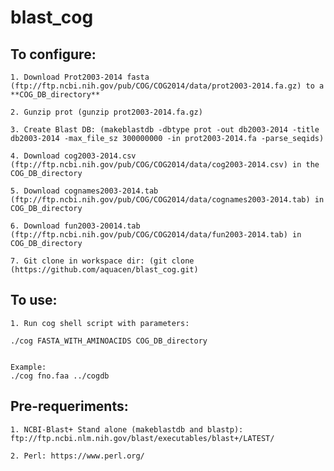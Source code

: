 # blast_cog

## To configure:

    1. Download Prot2003-2014 fasta (ftp://ftp.ncbi.nih.gov/pub/COG/COG2014/data/prot2003-2014.fa.gz) to a **COG_DB_directory**
    
    2. Gunzip prot (gunzip prot2003-2014.fa.gz)
    
    3. Create Blast DB: (makeblastdb -dbtype prot -out db2003-2014 -title db2003-2014 -max_file_sz 300000000 -in prot2003-2014.fa -parse_seqids)
    
    4. Download cog2003-2014.csv (ftp://ftp.ncbi.nih.gov/pub/COG/COG2014/data/cog2003-2014.csv) in the COG_DB_directory
    
    5. Download cognames2003-2014.tab (ftp://ftp.ncbi.nih.gov/pub/COG/COG2014/data/cognames2003-2014.tab) in COG_DB_directory
    
    6. Download fun2003-20014.tab (ftp://ftp.ncbi.nih.gov/pub/COG/COG2014/data/fun2003-2014.tab) in COG_DB_directory
    
    7. Git clone in workspace dir: (git clone (https://github.com/aquacen/blast_cog.git)


## To use:

    1. Run cog shell script with parameters:
    
	./cog FASTA_WITH_AMINOACIDS COG_DB_directory

	
	Example:
	./cog fno.faa ../cogdb

	
## Pre-requeriments:

    1. NCBI-Blast+ Stand alone (makeblastdb and blastp): ftp://ftp.ncbi.nlm.nih.gov/blast/executables/blast+/LATEST/
    
    2. Perl: https://www.perl.org/

